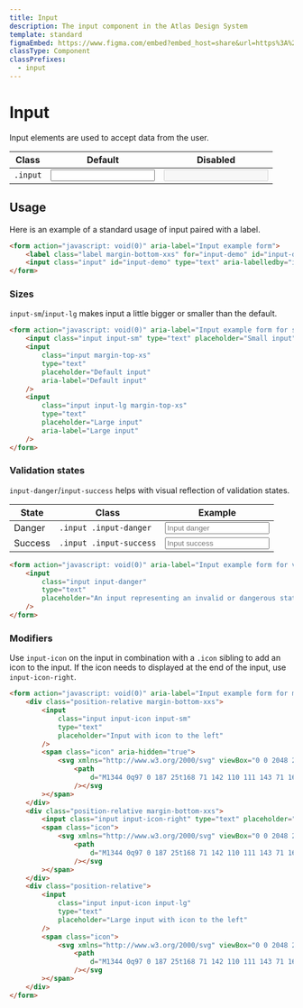 ```yaml
---
title: Input
description: The input component in the Atlas Design System
template: standard
figmaEmbed: https://www.figma.com/embed?embed_host=share&url=https%3A%2F%2Fwww.figma.com%2Ffile%2FuVA2amRR71yJZ0GS6RI6zL%2F%25F0%259F%258C%259E-Atlas-Design-Library%3Fnode-id%3D506%253A1176
classType: Component
classPrefixes:
  - input
---
```


# Input

Input elements are used to accept data from the user.

| Class    | Default                                                        | Disabled                                                                 |
| -------- | -------------------------------------------------------------- | ------------------------------------------------------------------------ |
| `.input` | <input class="input" type="text" aria-label="Default input" /> | <input class="input" type="text" disabled aria-label="disabled input" /> |

## Usage

Here is an example of a standard usage of input paired with a label.

```html
<form action="javascript: void(0)" aria-label="Input example form">
	<label class="label margin-bottom-xxs" for="input-demo" id="input-demo-label">Label</label>
	<input class="input" id="input-demo" type="text" aria-labelledby="input-demo-label" />
</form>
```

### Sizes

`input-sm`/`input-lg` makes input a little bigger or smaller than the default.

```html
<form action="javascript: void(0)" aria-label="Input example form for sizes">
	<input class="input input-sm" type="text" placeholder="Small input" aria-label="Small input" />
	<input
		class="input margin-top-xs"
		type="text"
		placeholder="Default input"
		aria-label="Default input"
	/>
	<input
		class="input input-lg margin-top-xs"
		type="text"
		placeholder="Large input"
		aria-label="Large input"
	/>
</form>
```

### Validation states

`input-danger`/`input-success` helps with visual reflection of validation states.

| State   | Class                   | Example                                                                       |
| ------- | ----------------------- | ----------------------------------------------------------------------------- |
| Danger  | `.input .input-danger`  | <input class="input input-danger" type="text" placeholder="Input danger" />   |
| Success | `.input .input-success` | <input class="input input-success" type="text" placeholder="Input success" /> |

```html
<form action="javascript: void(0)" aria-label="Input example form for validation states">
	<input
		class="input input-danger"
		type="text"
		placeholder="An input representing an invalid or dangerous state"
	/>
</form>
```

### Modifiers

Use `input-icon` on the input in combination with a `.icon` sibling to add an icon to the input. If the icon needs to displayed at the end of the input, use `input-icon-right`.

```html
<form action="javascript: void(0)" aria-label="Input example form for modifier classes">
	<div class="position-relative margin-bottom-xxs">
		<input
			class="input input-icon input-sm"
			type="text"
			placeholder="Input with icon to the left"
		/>
		<span class="icon" aria-hidden="true">
			<svg xmlns="http://www.w3.org/2000/svg" viewBox="0 0 2048 2048">
				<path
					d="M1344 0q97 0 187 25t168 71 142 110 111 143 71 168 25 187q0 97-25 187t-71 168-110 142-143 111-168 71-187 25q-125 0-239-42t-211-121l-785 784q-19 19-45 19t-45-19-19-45q0-26 19-45l784-785q-79-96-121-210t-42-240q0-97 25-187t71-168 110-142T989 96t168-71 187-25zm0 1280q119 0 224-45t183-124 123-183 46-224q0-119-45-224t-124-183-183-123-224-46q-119 0-224 45T937 297 814 480t-46 224q0 119 45 224t124 183 183 123 224 46z"
				/></svg
		></span>
	</div>
	<div class="position-relative margin-bottom-xxs">
		<input class="input input-icon-right" type="text" placeholder="Input with icon to the right" />
		<span class="icon">
			<svg xmlns="http://www.w3.org/2000/svg" viewBox="0 0 2048 2048">
				<path
					d="M1344 0q97 0 187 25t168 71 142 110 111 143 71 168 25 187q0 97-25 187t-71 168-110 142-143 111-168 71-187 25q-125 0-239-42t-211-121l-785 784q-19 19-45 19t-45-19-19-45q0-26 19-45l784-785q-79-96-121-210t-42-240q0-97 25-187t71-168 110-142T989 96t168-71 187-25zm0 1280q119 0 224-45t183-124 123-183 46-224q0-119-45-224t-124-183-183-123-224-46q-119 0-224 45T937 297 814 480t-46 224q0 119 45 224t124 183 183 123 224 46z"
				/></svg
		></span>
	</div>
	<div class="position-relative">
		<input
			class="input input-icon input-lg"
			type="text"
			placeholder="Large input with icon to the left"
		/>
		<span class="icon">
			<svg xmlns="http://www.w3.org/2000/svg" viewBox="0 0 2048 2048">
				<path
					d="M1344 0q97 0 187 25t168 71 142 110 111 143 71 168 25 187q0 97-25 187t-71 168-110 142-143 111-168 71-187 25q-125 0-239-42t-211-121l-785 784q-19 19-45 19t-45-19-19-45q0-26 19-45l784-785q-79-96-121-210t-42-240q0-97 25-187t71-168 110-142T989 96t168-71 187-25zm0 1280q119 0 224-45t183-124 123-183 46-224q0-119-45-224t-124-183-183-123-224-46q-119 0-224 45T937 297 814 480t-46 224q0 119 45 224t124 183 183 123 224 46z"
				/></svg
		></span>
	</div>
</form>
```
